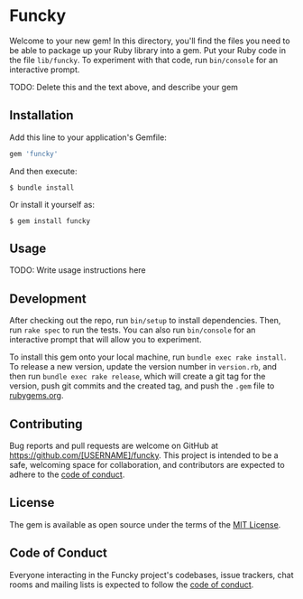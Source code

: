 # Funcky

Welcome to your new gem! In this directory, you'll find the files you need to be able to package up your Ruby library into a gem. Put your Ruby code in the file `lib/funcky`. To experiment with that code, run `bin/console` for an interactive prompt.

TODO: Delete this and the text above, and describe your gem

## Installation

Add this line to your application's Gemfile:

```ruby
gem 'funcky'
```

And then execute:

    $ bundle install

Or install it yourself as:

    $ gem install funcky

## Usage

TODO: Write usage instructions here

## Development

After checking out the repo, run `bin/setup` to install dependencies. Then, run `rake spec` to run the tests. You can also run `bin/console` for an interactive prompt that will allow you to experiment.

To install this gem onto your local machine, run `bundle exec rake install`. To release a new version, update the version number in `version.rb`, and then run `bundle exec rake release`, which will create a git tag for the version, push git commits and the created tag, and push the `.gem` file to [rubygems.org](https://rubygems.org).

## Contributing

Bug reports and pull requests are welcome on GitHub at https://github.com/[USERNAME]/funcky. This project is intended to be a safe, welcoming space for collaboration, and contributors are expected to adhere to the [code of conduct](https://github.com/[USERNAME]/funcky/blob/master/CODE_OF_CONDUCT.md).

## License

The gem is available as open source under the terms of the [MIT License](https://opensource.org/licenses/MIT).

## Code of Conduct

Everyone interacting in the Funcky project's codebases, issue trackers, chat rooms and mailing lists is expected to follow the [code of conduct](https://github.com/[USERNAME]/funcky/blob/master/CODE_OF_CONDUCT.md).
